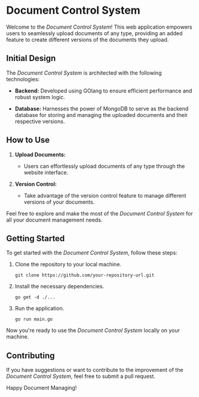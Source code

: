 # Document Control System

Welcome to the *Document Control System*! This web application empowers users to seamlessly upload documents of any type, providing an added feature to create different versions of the documents they upload.

## Initial Design

The *Document Control System* is architected with the following technologies:

- **Backend:** Developed using GOlang to ensure efficient performance and robust system logic.

- **Database:** Harnesses the power of MongoDB to serve as the backend database for storing and managing the uploaded documents and their respective versions.

## How to Use

1. **Upload Documents:**
   - Users can effortlessly upload documents of any type through the website interface.

2. **Version Control:**
   - Take advantage of the version control feature to manage different versions of your documents.

Feel free to explore and make the most of the *Document Control System* for all your document management needs.

## Getting Started

To get started with the *Document Control System*, follow these steps:

1. Clone the repository to your local machine.
   ```
   git clone https://github.com/your-repository-url.git
   ```

2. Install the necessary dependencies.
   ```
   go get -d ./...
   ```

3. Run the application.
   ```
   go run main.go
   ```

Now you're ready to use the *Document Control System* locally on your machine.

## Contributing

If you have suggestions or want to contribute to the improvement of the *Document Control System*, feel free to submit a pull request.

Happy Document Managing!